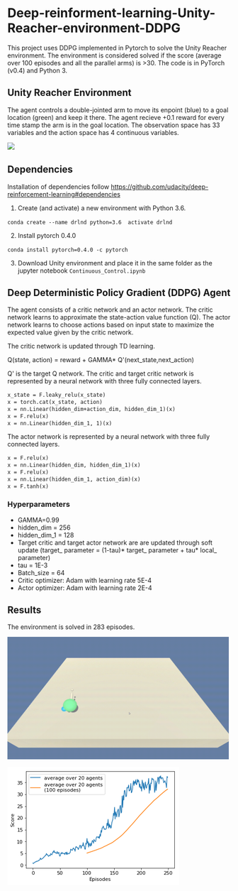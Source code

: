 # Deep-reinforment-learning-Unity-Reacher-environment-DDPG
This project uses DDPG implemented in Pytorch to solve the Unity Reacher environment. The environment is considered solved if the score (average over 100 episodes and all the parallel arms) is >30. The code is in PyTorch (v0.4) and Python 3. 

## Unity Reacher Environment
The agent controls a double-jointed arm to move its enpoint (blue) to a goal location (green) and keep it there. The agent recieve +0.1 reward for every time stamp the arm is in the goal location. The observation space has 33 variables and the action space has 4 continuous variables.

<img src="https://github.com/ccakarolotw/Deep-reinforment-learning-Unity-Reacher-environment-DDPG/blob/main/Unity-Reacher_untrained.gif" width="500" >

## Dependencies
Installation of dependencies follow https://github.com/udacity/deep-reinforcement-learning#dependencies
1. Create (and activate) a new environment with Python 3.6.

`conda create --name drlnd python=3.6 
activate drlnd`

2.  Install pytorch 0.4.0

`conda install pytorch=0.4.0 -c pytorch`

3. Download Unity environment and place it in the same folder as the jupyter notebook `Continuous_Control.ipynb`

## Deep Deterministic Policy Gradient (DDPG) Agent

The agent consists of a critic network and an actor network. The critic network learns to approximate the state-action value function (Q). The actor network learns to choose actions based on input state to maximize the expected value given by the critic network. 

The critic network is updated through TD learning. 

Q(state, action) = reward + GAMMA* Q'(next_state,next_action)

Q' is the target Q network. 
The critic and target critic network is represented by a neural network with three fully connected layers.
```x_state = nn.Linear(state_dim,hidden_dim)(state)
x_state = F.leaky_relu(x_state)
x = torch.cat(x_state, action)
x = nn.Linear(hidden_dim+action_dim, hidden_dim_1)(x)
x = F.relu(x)
x = nn.Linear(hidden_dim_1, 1)(x)
```

The actor network is represented by a neural network with three fully connected layers.
```x = nn.Linear(state_dim,hidden_dim)(state)
x = F.relu(x)
x = nn.Linear(hidden_dim, hidden_dim_1)(x)
x = F.relu(x)
x = nn.Linear(hidden_dim_1, action_dim)(x)
x = F.tanh(x)
```

### Hyperparameters
- GAMMA=0.99
- hidden_dim = 256
- hidden_dim_1 = 128
- Target critic and target actor network are are updated through soft update (target_ parameter = (1-tau)* target_ parameter + tau* local_ parameter)
- tau = 1E-3
- Batch_size = 64
- Critic optimizer: Adam with learning rate 5E-4
- Actor optimizer: Adam with learning rate 2E-4

## Results
The environment is solved in 283 episodes.

<img src="https://github.com/ccakarolotw/Deep-reinforment-learning-Unity-Reacher-environment-DDPG/blob/main/Unity-Reacher_trained.gif" width="500" >

![Training score](https://github.com/ccakarolotw/Deep-reinforment-learning-Unity-Reacher-environment-DDPG/blob/main/scores.png)
